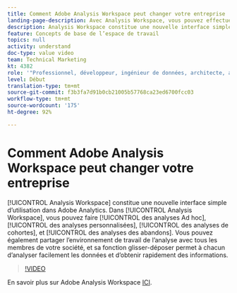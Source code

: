 ```yaml
---
title: Comment Adobe Analysis Workspace peut changer votre entreprise
landing-page-description: Avec Analysis Workspace, vous pouvez effectuer des analyses ad hoc, des analyses flexibles, des analyses de cohortes et des analyses d’abandons.
description: Analysis Workspace constitue une nouvelle interface simple d’utilisation dans Adobe Analytics. Dans Analysis Workspace, vous pouvez faire des analyses Ad hoc, des analyses personnalisées, des analyses de cohortes, et des analyses des abandons. Vous pouvez également partager l’environnement de travail de l’analyse avec tous les membres de votre société, et sa fonction glisser-déposer permet à chacun d’analyser facilement les données et d’obtenir rapidement des informations.
feature: Concepts de base de l’espace de travail
topics: null
activity: understand
doc-type: value video
team: Technical Marketing
kt: 4382
role: '"Professionnel, développeur, ingénieur de données, architecte, architecte de données, administrateur, responsable"'
level: Début
translation-type: tm+mt
source-git-commit: f3b3fa7d91b0cb21005b57768ca23ed6700fcc03
workflow-type: tm+mt
source-wordcount: '175'
ht-degree: 92%

---
```



# Comment Adobe Analysis Workspace peut changer votre entreprise

[!UICONTROL Analysis Workspace] constitue une nouvelle interface simple d’utilisation dans Adobe Analytics. Dans [!UICONTROL Analysis Workspace], vous pouvez faire [!UICONTROL des analyses Ad hoc], [!UICONTROL des analyses personnalisées], [!UICONTROL des analyses de cohortes], et [!UICONTROL des analyses des abandons]. Vous pouvez également partager l’environnement de travail de l’analyse avec tous les membres de votre société, et sa fonction glisser-déposer permet à chacun d’analyser facilement les données et d’obtenir rapidement des informations.

>[!VIDEO](https://video.tv.adobe.com/v/31501/?quality=12)

En savoir plus sur Adobe Analysis Workspace [ICI](https://www.adobe.com/fr/analytics/ad-hoc-analysis.html?sdid=T32PLYTV&amp;mv=search).
